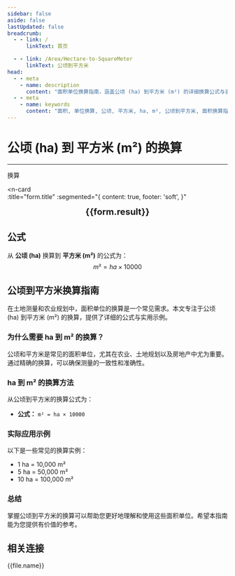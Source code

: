 ```yaml
---
sidebar: false
aside: false
lastUpdated: false
breadcrumb:
  - - link: /
      linkText: 首页

  - - link: /Area/Hectare-to-SquareMeter
      linkText: 公顷到平方米
head:
  - - meta
    - name: description
      content: "面积单位换算指南，涵盖公顷 (ha) 到平方米 (m²) 的详细换算公式与说明。"
  - - meta
    - name: keywords
      content: "面积, 单位换算, 公顷, 平方米, ha, m², 公顷到平方米, 面积换算指南, 公顷平方米, 公顷和平方米的换算, 一公顷等于多少平方米, 公顷转平方米, hectares m², 公顷换算, 平方米换算, 面积换算, 单位换算, 公顷到平方米, ha m², 公顷平方米转换, 面积单位换算, 公顷平方米计算器, 公顷平方米对照表, 长度换算, 单位转换, 公顷平方米换算器, 平方米长度, 公顷长度, 面积计算, 单位换算公式, 公顷平方米计算, 面积换算器, 平方米单位换算, 公顷单位换算, 面积单位转换表, 公顷平方米转换表"
---
```

# 公顷 (ha) 到 平方米 (m²) 的换算
---
<script setup>
import { onMounted, reactive, inject, ref } from 'vue'
import { NButton, NForm, NFormItem, NInput, NInputNumber, NSelect, NCard, useMessage,NGrid ,NGi } from 'naive-ui'
import { defineClientComponent } from 'vitepress'
import { Area } from '../files';
const seoKey = ['公顷平方米','公顷和平方米的换算','一公顷等于多少平方米','公顷转平方米','hectares m²','公顷换算','平方米换算','面积换算','单位换算','公顷到平方米','ha m²','公顷平方米转换','面积单位换算','公顷平方米计算器','公顷平方米对照表','长度换算','单位转换','公顷平方米换算器','平方米长度','公顷长度','面积计算','单位换算公式','公顷平方米计算','面积换算器','平方米单位换算','公顷单位换算','面积单位转换表','公顷平方米转换表']
const convert = inject('convert')

const form = reactive({
  number: null,
  result: '',
  title: '公顷 (ha) 到 平方米 (m²) 的换算'
})

const convertHandler = () => {
  if (form.number !== null && !isNaN(form.number)) {
    const convertedValue = parseFloat(form.number) * 10000
    form.result = `${form.number}ha = ${convertedValue.toFixed(2)}m²`
  } else {
    form.result = '请输入有效的数值。'
  }
}
</script>

<n-form size="large" :model="form">
  <n-form-item label="公顷 (ha)">
    <n-input-number v-model:value="form.number" placeholder="输入公顷" style="width: 100%" />
  </n-form-item>
  <n-form-item>
    <n-button type="info" @click="convertHandler" block>换算</n-button>
  </n-form-item>
</n-form>

<n-card  
  :title="form.title"
  :segmented="{
    content: true,
    footer: 'soft',
  }"
>
  <div  style="text-align:center;font-size:20px;">
    <strong>{{form.result}}</strong>
  </div>
    <template #footer>
    <div>
      <span v-for="item of seoKey">{{item}}，</span>
    </div>
  </template>
</n-card>

## 公式

从 **公顷 (ha)** 换算到 **平方米 (m²)** 的公式为：
$$ m² = ha \times 10000 $$

## 公顷到平方米换算指南

在土地测量和农业规划中，面积单位的换算是一个常见需求。本文专注于公顷 (ha) 到平方米 (m²) 的换算，提供了详细的公式与实用示例。

### 为什么需要 ha 到 m² 的换算？

公顷和平方米是常见的面积单位，尤其在农业、土地规划以及房地产中尤为重要。通过精确的换算，可以确保测量的一致性和准确性。

### ha 到 m² 的换算方法

从公顷到平方米的换算公式为：

- **公式：** `m² = ha × 10000`

### 实际应用示例

以下是一些常见的换算实例：

- 1 ha = 10,000 m²
- 5 ha = 50,000 m²
- 10 ha = 100,000 m²

### 总结

掌握公顷到平方米的换算可以帮助您更好地理解和使用这些面积单位。希望本指南能为您提供有价值的参考。

## 相关连接
<n-grid x-gap="12" :cols="2">
  <n-gi v-for="(file, index) in Area" :key="index">
    <n-button
      text
      tag="a"
      :href="file.path"
      type="info"
    >
      {{file.name}}
    </n-button>
  </n-gi>
</n-grid>